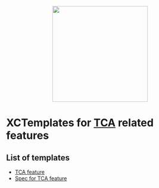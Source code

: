 <p align="center">
  <img src="https://user-images.githubusercontent.com/1744446/106479190-62a5ec80-64ed-11eb-8446-07d2a782af37.png" width=256/>
</p>

# XCTemplates for [TCA] related features

## List of templates

* [TCA feature](https://github.com/riiid/xctemplate-for-tca/blob/main/tca_knowhow.md)
* [Spec for TCA feature](https://github.com/riiid/xctemplate-for-tca/blob/main/Quick_knowhow.md)

[TCA]: https://github.com/pointfreeco/swift-composable-architecture

